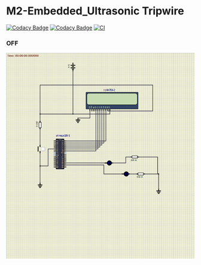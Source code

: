 # M2-Embedded_Ultrasonic Tripwire
[![Codacy Badge](https://api.codacy.com/project/badge/Grade/0a65a06aa9674c88bf3e929fe39d846f)](https://app.codacy.com/gh/shaiksajid8008/M2-Embedded_Ultrasonic-Tripwire?utm_source=github.com&utm_medium=referral&utm_content=shaiksajid8008/M2-Embedded_Ultrasonic-Tripwire&utm_campaign=Badge_Grade_Settings)
[![Codacy Badge](https://api.codacy.com/project/badge/Grade/0a65a06aa9674c88bf3e929fe39d846f)](https://app.codacy.com/gh/shaiksajid8008/M2-Embedded_Ultrasonic-Tripwire?utm_source=github.com&utm_medium=referral&utm_content=shaiksajid8008/M2-Embedded_Ultrasonic-Tripwire&utm_campaign=Badge_Grade_Settings)
[![CI](https://github.com/shaiksajid8008/M2-Embedded_Ultrasonic-Tripwire/actions/workflows/main.yml/badge.svg)](https://github.com/shaiksajid8008/M2-Embedded_Ultrasonic-Tripwire/actions/workflows/main.yml)
### OFF
![image](https://github.com/shaiksajid8008/M2-Embedded_Ultrasonic-Tripwire/blob/main/2_Design/new.png?raw=true)
